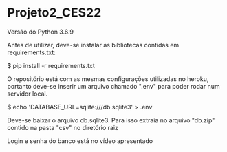# Projeto2_CES22

Versão do Python 3.6.9

Antes de utilizar, deve-se instalar as bibliotecas contidas em requirements.txt:

$ pip install -r requirements.txt 


O repositório está com as mesmas configurações utilizadas no heroku, portanto deve-se inserir um arquivo chamado ".env" para poder rodar num servidor local. 

$ echo 'DATABASE_URL=sqlite:///db.sqlite3' > .env


Deve-se baixar o arquivo db.sqlite3. Para isso extraia no arquivo "db.zip" contido na pasta "csv" no diretório raiz

Login e senha do banco está no vídeo apresentado
